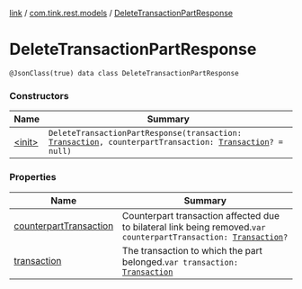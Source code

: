 [link](../../index.md) / [com.tink.rest.models](../index.md) / [DeleteTransactionPartResponse](./index.md)

# DeleteTransactionPartResponse

`@JsonClass(true) data class DeleteTransactionPartResponse`

### Constructors

| Name | Summary |
|---|---|
| [&lt;init&gt;](-init-.md) | `DeleteTransactionPartResponse(transaction: `[`Transaction`](../-transaction/index.md)`, counterpartTransaction: `[`Transaction`](../-transaction/index.md)`? = null)` |

### Properties

| Name | Summary |
|---|---|
| [counterpartTransaction](counterpart-transaction.md) | Counterpart transaction affected due to bilateral link being removed.`var counterpartTransaction: `[`Transaction`](../-transaction/index.md)`?` |
| [transaction](transaction.md) | The transaction to which the part belonged.`var transaction: `[`Transaction`](../-transaction/index.md) |
